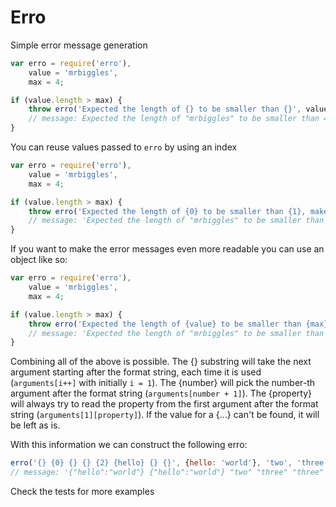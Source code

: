 Erro
====

Simple error message generation

```js
var erro = require('erro'),
    value = 'mrbiggles',
    max = 4;

if (value.length > max) {
	throw erro('Expected the length of {} to be smaller than {}', value, max);
	// message: Expected the length of "mrbiggles" to be smaller than 4
}
```

You can reuse values passed to `erro` by using an index

```js
var erro = require('erro'),
    value = 'mrbiggles',
    max = 4;

if (value.length > max) {
	throw erro('Expected the length of {0} to be smaller than {1}, make sure {0} becomes smaller!', value, max);
	// message: 'Expected the length of "mrbiggles" to be smaller than 4, make sure "mrbiggles" becomes smaller!'
}
```

If you want to make the error messages even more readable you can use an object like so:

```js
var erro = require('erro'),
    value = 'mrbiggles',
    max = 4;

if (value.length > max) {
	throw erro('Expected the length of {value} to be smaller than {max}, make sure {value} becomes smaller!', {value: value, max: max});
	// message: 'Expected the length of "mrbiggles" to be smaller than 4, make sure "mrbiggles" becomes smaller!'
}
```

Combining all of the above is possible. The {} substring will take the next argument starting after the format string, each time it is used (`arguments[i++]` with initially `i = 1`). The {number} will pick the number-th argument after the format string (`arguments[number + 1]`). The {property} will always try to read the property from the first argument after the format string (`arguments[1][property]`). If the value for a {...} can't be found, it will be left as is.

With this information we can construct the following erro:

```js
erro('{} {0} {} {} {2} {hello} {} {}', {hello: 'world'}, 'two', 'three', 4)
// message: '{"hello":"world"} {"hello":"world"} "two" "three" "three" "world" 4 {}'
```

Check the tests for more examples